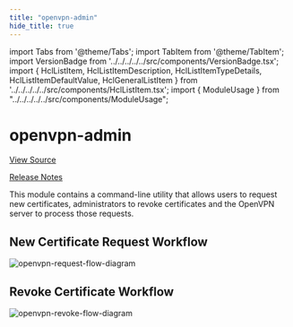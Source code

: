 ```yaml
---
title: "openvpn-admin"
hide_title: true
---
```


import Tabs from '@theme/Tabs';
import TabItem from '@theme/TabItem';
import VersionBadge from '../../../../../src/components/VersionBadge.tsx';
import { HclListItem, HclListItemDescription, HclListItemTypeDetails, HclListItemDefaultValue, HclGeneralListItem } from '../../../../../src/components/HclListItem.tsx';
import { ModuleUsage } from "../../../../../src/components/ModuleUsage";

<VersionBadge repoTitle="Open VPN Package Infrastructure Package" version="0.27.9" lastModifiedVersion="0.27.8"/>

# openvpn-admin

<a href="https://github.com/gruntwork-io/terraform-aws-openvpn/tree/v0.27.9/modules/openvpn-admin" className="link-button" title="View the source code for this module in GitHub.">View Source</a>

<a href="https://github.com/gruntwork-io/terraform-aws-openvpn/releases/tag/v0.27.8" className="link-button" title="Release notes for only versions which impacted this module.">Release Notes</a>

This module contains a command-line utility that allows users to request new certificates, administrators to revoke
certificates and the OpenVPN server to process those requests.

## New Certificate Request Workflow

![openvpn-request-flow-diagram](/img/reference/modules/terraform-aws-openvpn/openvpn-admin/openvpn-request-flow-diagram.svg)

## Revoke Certificate Workflow

![openvpn-revoke-flow-diagram](/img/reference/modules/terraform-aws-openvpn/openvpn-admin/openvpn-revoke-flow-diagram.png)


<!-- ##DOCS-SOURCER-START
{
  "originalSources": [
    "https://github.com/gruntwork-io/terraform-aws-openvpn/tree/v0.27.9/modules/openvpn-admin/readme.md",
    "https://github.com/gruntwork-io/terraform-aws-openvpn/tree/v0.27.9/modules/openvpn-admin/variables.tf",
    "https://github.com/gruntwork-io/terraform-aws-openvpn/tree/v0.27.9/modules/openvpn-admin/outputs.tf"
  ],
  "sourcePlugin": "module-catalog-api",
  "hash": "c876add3a391cee8474a77016c9f6f6d"
}
##DOCS-SOURCER-END -->
